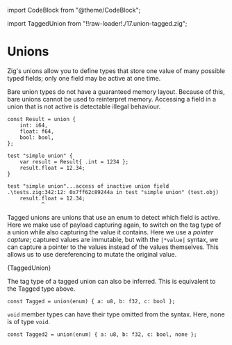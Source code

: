import CodeBlock from "@theme/CodeBlock";

import TaggedUnion from "!!raw-loader!./17.union-tagged.zig";

# Unions

Zig's unions allow you to define types that store one value of many possible
typed fields; only one field may be active at one time.

Bare union types do not have a guaranteed memory layout. Because of this, bare
unions cannot be used to reinterpret memory. Accessing a field in a union that
is not active is detectable illegal behaviour.

```zig
const Result = union {
    int: i64,
    float: f64,
    bool: bool,
};

test "simple union" {
    var result = Result{ .int = 1234 };
    result.float = 12.34;
}
```

```
test "simple union"...access of inactive union field
.\tests.zig:342:12: 0x7ff62c89244a in test "simple union" (test.obj)
    result.float = 12.34;
           ^
```

Tagged unions are unions that use an enum to detect which field is active. Here
we make use of payload capturing again, to switch on the tag type of a union
while also capturing the value it contains. Here we use a _pointer capture_;
captured values are immutable, but with the `|*value|` syntax, we can capture a
pointer to the values instead of the values themselves. This allows us to use
dereferencing to mutate the original value.

<CodeBlock language="zig">{TaggedUnion}</CodeBlock>

The tag type of a tagged union can also be inferred. This is equivalent to the
Tagged type above.

```zig
const Tagged = union(enum) { a: u8, b: f32, c: bool };
```

`void` member types can have their type omitted from the syntax. Here, none is
of type `void`.

```zig
const Tagged2 = union(enum) { a: u8, b: f32, c: bool, none };
```
